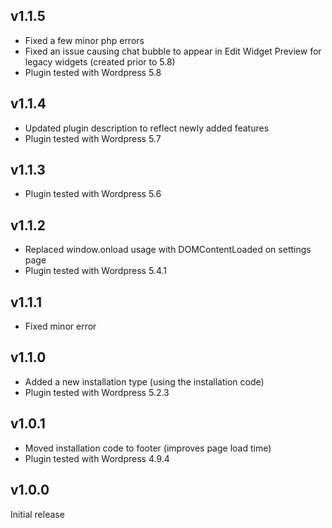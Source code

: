 v1.1.5
------
- Fixed a few minor php errors
- Fixed an issue causing chat bubble to appear in Edit Widget Preview for legacy widgets (created prior to 5.8)
- Plugin tested with Wordpress 5.8

v1.1.4
------
- Updated plugin description to reflect newly added features
- Plugin tested with Wordpress 5.7

v1.1.3
------
- Plugin tested with Wordpress 5.6

v1.1.2
------
- Replaced window.onload usage with DOMContentLoaded on settings page
- Plugin tested with Wordpress 5.4.1

v1.1.1
------
- Fixed minor error

v1.1.0
------
- Added a new installation type (using the installation code)
- Plugin tested with Wordpress 5.2.3

v1.0.1
------
- Moved installation code to footer (improves page load time)
- Plugin tested with Wordpress 4.9.4

v1.0.0
------
Initial release
